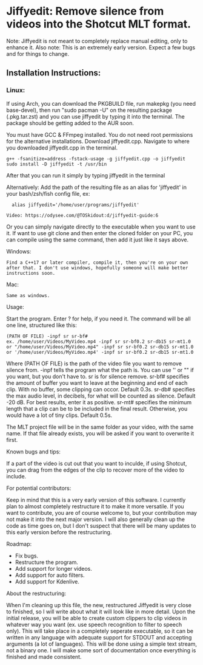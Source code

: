 # Jiffyedit: Remove silence from videos into the Shotcut MLT format.

Note: Jiffyedit is not meant to completely replace manual editing, only to enhance it.
Also note: This is an extremely early version. Expect a few bugs and for things to change.

## Installation Instructions:

###  Linux:
  If using Arch, you can download the PKGBUILD file, run makepkg (you need base-devel), then run "sudo pacman -U" on the resulting package (.pkg.tar.zst) and you can use jiffyedit by typing it into the terminal. The package should be getting added to the AUR soon.
  
  You must have GCC & FFmpeg installed.
  You do not need root permissions for the alternative installations.
  Download jiffyedit.cpp.
  Navigate to where you downloaded jiffyedit.cpp in the terminal.
  
    g++ -fsanitize=address -fstack-usage -g jiffyedit.cpp -o jiffyedit
    sudo install -D jiffyedit -t /usr/bin
      
  After that you can run it simply by typing jiffyedit in the terminal
    
  Alternatively:
    Add the path of the resulting file as an alias for 'jiffyedit' in your bash/zsh/fish config file, ex:
    
      alias jiffyedit='/home/user/programs/jiffyedit'
      
    Video: https://odysee.com/@TOSkidout:d/jiffyedit-guide:6
      
Or you can simply navigate directly to the executable when you want to use it.
If want to use git clone and then enter the cloned folder on your PC, you can compile using the same command, then add it just like it says above.
  
  Windows:
  
    Find a C++17 or later compiler, compile it, then you're on your own after that. I don't use windows, hopefully someone will make better instructions soon.
    
  Mac:
  
    Same as windows.
    

Usage:

  Start the program.
  Enter ? for help, if you need it.
  The command will be all one line, structured like this:
  
    (PATH OF FILE) -inpf sr sr-bf#
    ex. /home/user/Videos/MyVideo.mp4 -inpf sr sr-bf0.2 sr-db15 sr-mt1.0
    or "/home/user/Videos/MyVideo.mp4" -inpf sr sr-bf0.2 sr-db15 sr-mt1.0
    or '/home/user/Videos/MyVideo.mp4' -inpf sr sr-bf0.2 sr-db15 sr-mt1.0
    
  Where (PATH OF FILE) is the path of the video file you want to remove silence from.
  -inpf tells the program what the path is. You can use '' or "" if you want, but you don't have to.
  sr is for silence remove.
  sr-bf# specifies the amount of buffer you want to leave at the beginning and end of each clip. With no buffer, some clipping can occor. Default 0.3s.
  sr-db# specifies the max audio level, in decibels, for what will be counted as silence. Default -20 dB. For best results, enter it as positive.
  sr-mt# specifies the minimum length that a clip can be to be included in the final result. Otherwise, you would have a lot of tiny clips. Default 0.5s.
  
  The MLT project file will be in the same folder as your video, with the same name. If that file already exists, you will be asked if you want to overwrite it first.
  

Known bugs and tips:

  If a part of the video is cut out that you want to inculde, if using Shotcut, you can drag from the edges of the clip to recover more of the video to include.

For potential contributors:

  Keep in mind that this is a very early version of this software. I currently plan to almost completely restructure it to make it more versatile. If you want to contribute, you are of course welcome to, but your contribution may not make it into the next major version.
  I will also generally clean up the code as time goes on, but I don't suspect that there will be many updates to this early version before the restructuring.
  
Roadmap:
 - Fix bugs.
 - Restructure the program.
 - Add support for longer videos.
 - Add support for auto filters.
 - Add support for Kdenlive.

About the restructuring:

  When I'm cleaning up this file, the new, restructured Jiffyedit is very close to finished, so I will write about what it will look like in more detail. Upon the initial release, you will be able to create custom clippers to clip videos in whatever way you want (ex. use speech recognition to filter to speech only). This will take place in a completely seperate executable, so it can be written in any language with adequate support for STDOUT and accepting arguments (a lot of languages). This will be done using a simple text stream, not a binary one. I will make some sort of documentation once everything is finished and made consistent.

